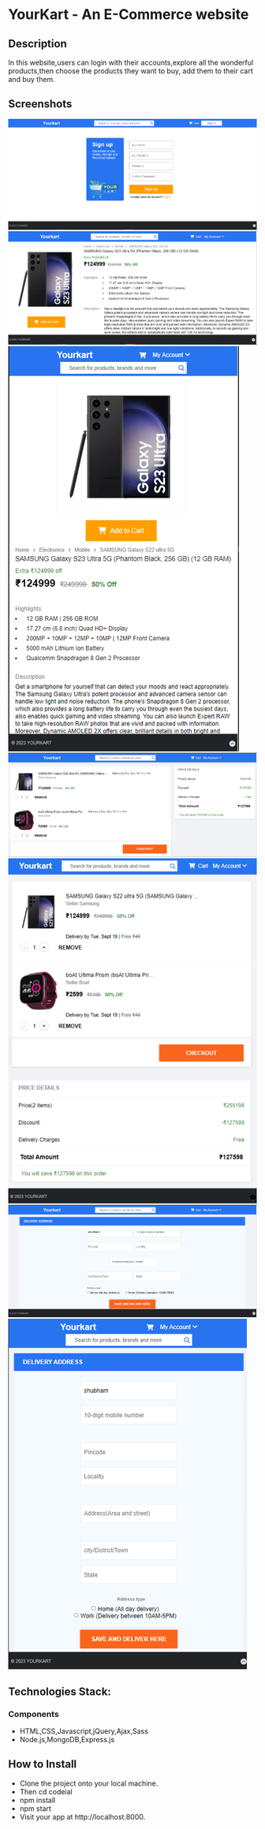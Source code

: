 # YourKart - An E-Commerce website

## Description
In this website,users can login with their accounts,explore all the wonderful products,then choose the products they want to buy, add them to their cart and buy them.

## Screenshots

![Sign Up Page](uploads/yourkart_screenshots/sign_up_page.PNG "Sign Up Page")
![Home Page](uploads/yourkart_screenshots/product_description.PNG "Product description")
![Home Page](uploads/yourkart_screenshots/product_description_mobile.PNG "Product description - mobile view")
![Cart Page](uploads/yourkart_screenshots/cartpage.PNG "Cart page")
![Cart Page](uploads/yourkart_screenshots/cartpage_mobile.PNG  "Cart page - mobile view")
![Cart Page](uploads/yourkart_screenshots/delivery_address_page.PNG  "Address page ")
![Cart Page](uploads/yourkart_screenshots/delivery_address_page_mobile.PNG  "Address page - mobile view")

## Technologies Stack:

### Components
* HTML,CSS,Javascript,jQuery,Ajax,Sass
* Node.js,MongoDB,Express.js

## How to Install

* Clone the project onto your local machine.
* Then cd codeial
* npm install
* npm start
* Visit your app at http://localhost:8000.




